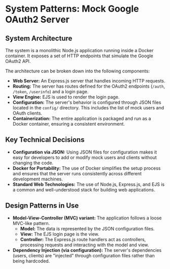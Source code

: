 # System Patterns: Mock Google OAuth2 Server

## System Architecture

The system is a monolithic Node.js application running inside a Docker container. It exposes a set of HTTP endpoints that simulate the Google OAuth2 API.

The architecture can be broken down into the following components:

- **Web Server:** An Express.js server that handles incoming HTTP requests.
- **Routing:** The server has routes defined for the OAuth2 endpoints (`/auth`, `/token`, `/userinfo`) and a login page.
- **View Engine:** EJS is used to render the login page.
- **Configuration:** The server's behavior is configured through JSON files located in the `config/` directory. This includes the list of mock users and OAuth clients.
- **Containerization:** The entire application is packaged and run as a Docker container, ensuring a consistent environment.

## Key Technical Decisions

- **Configuration via JSON:** Using JSON files for configuration makes it easy for developers to add or modify mock users and clients without changing the code.
- **Docker for Portability:** The use of Docker simplifies the setup process and ensures that the server runs consistently across different development machines.
- **Standard Web Technologies:** The use of Node.js, Express.js, and EJS is a common and well-understood stack for building web applications.

## Design Patterns in Use

- **Model-View-Controller (MVC) variant:** The application follows a loose MVC-like pattern.
    - **Model:** The data is represented by the JSON configuration files.
    - **View:** The EJS login page is the view.
    - **Controller:** The Express.js route handlers act as controllers, processing requests and interacting with the model and view.
- **Dependency Injection (via configuration):** The server's dependencies (users, clients) are "injected" through configuration files rather than being hardcoded.
